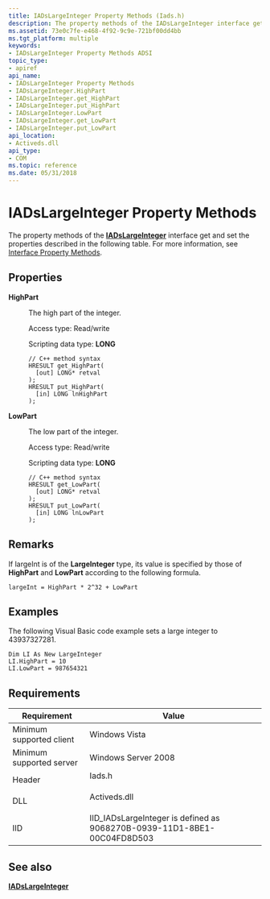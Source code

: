 ```yaml
---
title: IADsLargeInteger Property Methods (Iads.h)
description: The property methods of the IADsLargeInteger interface get and set the properties described in the following table. For more information, see Interface Property Methods.
ms.assetid: 73e0c7fe-e468-4f92-9c9e-721bf00dd4bb
ms.tgt_platform: multiple
keywords:
- IADsLargeInteger Property Methods ADSI
topic_type:
- apiref
api_name:
- IADsLargeInteger Property Methods
- IADsLargeInteger.HighPart
- IADsLargeInteger.get_HighPart
- IADsLargeInteger.put_HighPart
- IADsLargeInteger.LowPart
- IADsLargeInteger.get_LowPart
- IADsLargeInteger.put_LowPart
api_location:
- Activeds.dll
api_type:
- COM
ms.topic: reference
ms.date: 05/31/2018
---
```


# IADsLargeInteger Property Methods

The property methods of the [**IADsLargeInteger**](/windows/desktop/api/Iads/nn-iads-iadslargeinteger) interface get and set the properties described in the following table. For more information, see [Interface Property Methods](interface-property-methods.md).

## Properties

<dl> <dt>

**HighPart**
</dt> <dd> <dl>

The high part of the integer.

<dt>

Access type: Read/write
</dt> <dt>

Scripting data type: **LONG**
</dt> <dt>



``` syntax
// C++ method syntax
HRESULT get_HighPart(
  [out] LONG* retval
);
HRESULT put_HighPart(
  [in] LONG lnHighPart
);
```


</dt> </dl> </dd> <dt>

**LowPart**
</dt> <dd> <dl>

The low part of the integer.

<dt>

Access type: Read/write
</dt> <dt>

Scripting data type: **LONG**
</dt> <dt>



``` syntax
// C++ method syntax
HRESULT get_LowPart(
  [out] LONG* retval
);
HRESULT put_LowPart(
  [in] LONG lnLowPart
);
```


</dt> </dl> </dd> </dl>

 

## Remarks

If largeInt is of the **LargeInteger** type, its value is specified by those of **HighPart** and **LowPart** according to the following formula.


```VB
largeInt = HighPart * 2^32 + LowPart
```



## Examples

The following Visual Basic code example sets a large integer to 43937327281.


```VB
Dim LI As New LargeInteger
LI.HighPart = 10
LI.LowPart = 987654321
```



## Requirements



| Requirement | Value |
|-------------------------------------|-----------------------------------------------------------------------------------------|
| Minimum supported client<br/> | Windows Vista<br/>                                                                |
| Minimum supported server<br/> | Windows Server 2008<br/>                                                          |
| Header<br/>                   | <dl> <dt>Iads.h</dt> </dl>       |
| DLL<br/>                      | <dl> <dt>Activeds.dll</dt> </dl> |
| IID<br/>                      | IID\_IADsLargeInteger is defined as 9068270B-0939-11D1-8BE1-00C04FD8D503<br/>     |



## See also

<dl> <dt>

[**IADsLargeInteger**](/windows/desktop/api/Iads/nn-iads-iadslargeinteger)
</dt> </dl>

 

 





